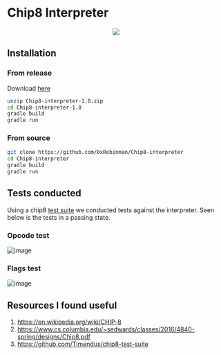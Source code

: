 # Chip8 Interpreter
<p align="center">


<img src="https://github.com/user-attachments/assets/c67b275d-7eb0-42cf-8b64-4f4bafe69155">

</p>


## Installation
### From release

Download <a href="https://github.com/0xRobinman/Chip8-interpreter/archive/refs/tags/1.0.zip">here</a>

```bash
unzip Chip8-interpreter-1.0.zip
cd Chip8-interpreter-1.0
gradle build
gradle run
```

### From source
```bash
git clone https://github.com/0xRobinman/Chip8-interpreter
cd Chip8-interpreter
gradle build
gradle run
```

## Tests conducted

Using a chip8 <a href="https://github.com/Timendus/chip8-test-suite">test suite</a> we conducted tests against the interpreter. Seen below is the tests in a passing state.

### Opcode test

![image](https://github.com/user-attachments/assets/6c2a8e2c-c08a-4332-91f3-d62559529876)

### Flags test

![image](https://github.com/user-attachments/assets/ae5498bd-7369-4808-b703-3e8b49a97c9d)

## Resources I found useful

1. https://en.wikipedia.org/wiki/CHIP-8
2. https://www.cs.columbia.edu/~sedwards/classes/2016/4840-spring/designs/Chip8.pdf
3. https://github.com/Timendus/chip8-test-suite
